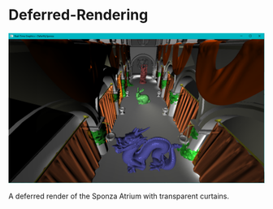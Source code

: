 # Deferred-Rendering

![Screenshot](https://github.com/aleksandra1617/Deferred-Rendering/blob/master/Media/SponzaAtiriumDeferredImg3.png)
      
A deferred render of the Sponza Atrium with transparent curtains.
